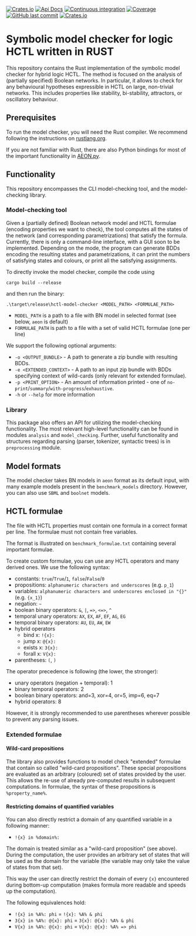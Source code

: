 [![Crates.io](https://img.shields.io/crates/v/biodivine-hctl-model-checker?style=flat-square)](https://crates.io/crates/biodivine-hctl-model-checker)
[![Api Docs](https://img.shields.io/badge/docs-api-yellowgreen?style=flat-square)](https://docs.rs/biodivine-hctl-model-checker/)
[![Continuous integration](https://img.shields.io/github/actions/workflow/status/sybila/biodivine-hctl-model-checker/build.yml?branch=master&style=flat-square)](https://github.com/sybila/biodivine-hctl-model-checker/actions?query=workflow%3Abuild)
[![Coverage](https://img.shields.io/codecov/c/github/sybila/biodivine-hctl-model-checker?style=flat-square)](https://app.codecov.io/gh/sybila/biodivine-hctl-model-checker)
[![GitHub last commit](https://img.shields.io/github/last-commit/sybila/biodivine-hctl-model-checker?style=flat-square)](https://github.com/sybila/biodivine-hctl-model-checker/commits/master)
[![Crates.io](https://img.shields.io/crates/l/biodivine-hctl-model-checker?style=flat-square)](https://github.com/sybila/biodivine-hctl-model-checker/blob/master/LICENSE)


# Symbolic model checker for logic HCTL written in RUST

This repository contains the Rust implementation of the symbolic model checker for hybrid logic HCTL.
The method is focused on the analysis of (partially specified) Boolean networks.
In particular, it allows to check for any behavioural hypotheses expressible in HCTL on large, non-trivial networks.
This includes properties like stability, bi-stability, attractors, or oscillatory behaviour.

## Prerequisites

To run the model checker, you will need the Rust compiler.
We recommend following the instructions on [rustlang.org](https://www.rust-lang.org/learn/get-started).

If you are not familiar with Rust, there are also Python bindings for most of the important functionality in [AEON.py](https://github.com/sybila/biodivine-aeon-py).

## Functionality

This repository encompasses the CLI model-checking tool, and the model-checking library.

### Model-checking tool

Given a (partially defined) Boolean network model and HCTL formulae (encoding properties we want to check), 
the tool computes all the states of the network (and corresponding parametrizations) that satisfy the formula.
Currently, there is only a command-line interface, with a GUI soon to be implemented.
Depending on the mode, the program can generate BDDs encoding the resulting states and parametrizations,
it can print the numbers of satisfying states and colours, or print all the satisfying assignments.

To directly invoke the model checker, compile the code using
```
cargo build --release
```
and then run the binary:
```
.\target\release\hctl-model-checker <MODEL_PATH> <FORMULAE_PATH>
```
- `MODEL_PATH` is a path to a file with BN model in selected format (see below, `aeon` is default)
- `FORMULAE_PATH` is path to a file with a set of valid HCTL formulae (one per line)

We support the following optional arguments:
- `-o <OUTPUT_BUNDLE>` - A path to generate a zip bundle with resulting BDDs.
- `-e <EXTENDED_CONTEXT>` -  A path to an input zip bundle with BDDs specifying context of wild-cards (only relevant for extended formulae).
- `-p <PRINT_OPTION>` - An amount of information printed - one of `no-print`/`summary`/`with-progress`/`exhaustive`.
- `-h` or `--help` for more information

### Library

This package also offers an API for utilizing the model-checking functionality.
The most relevant high-level functionality can be found in modules `analysis` and `model_checking`.
Further, useful functionality and structures regarding parsing (parser, tokenizer, syntactic trees) is in `preprocessing` module.

## Model formats

The model checker takes BN models in `aeon` format as its default input, with many example models present in the `benchmark_models` directory.
However, you can also use `SBML` and `boolnet` models.

## HCTL formulae

The file with HCTL properties must contain one formula in a correct format per line.
The formulae must not contain free variables.

The format is illustrated on ```benchmark_formulae.txt``` containing several important formulae.

To create custom formulae, you can use any HCTL operators and many derived ones.
We use the following syntax:
* constants: `true`/`True`/`1`, `false`/`False`/`0`
* propositions: `alphanumeric characters and underscores` (e.g. `p_1`)
* variables: `alphanumeric characters and underscores enclosed in "{}"` (e.g. `{x_1}`)
* negation: `~`
* boolean binary operators: `&`, `|`, `=>`, `<=>`, `^`
* temporal unary operators: `AX`, `EX`, `AF`, `EF`, `AG`, `EG`
* temporal binary operators: `AU`, `EU`, `AW`, `EW`
* hybrid operators
  * bind x: `!{x}:`
  * jump x: `@{x}:`
  * exists x: `3{x}:`
  * forall x: `V{x}:`
* parentheses: `(`, `)`

The operator precedence is following (the lower, the stronger):
* unary operators (negation + temporal): 1
* binary temporal operators: 2
* boolean binary operators: and=3, xor=4, or=5, imp=6, eq=7
* hybrid operators: 8

However, it is strongly recommended to use parentheses wherever possible to prevent any parsing issues.

### Extended formulae

#### Wild-card propositions

The library also provides functions to model check "extended" formulae that contain so called "wild-card propositions".
These special propositions are evaluated as an arbitrary (coloured) set of states provided by the user.
This allows the re-use of already pre-computed results in subsequent computations.
In formulae, the syntax of these propositions is `%property_name%`.

#### Restricting domains of quantified variables

You can also directly restrict a domain of any quantified variable in a following manner:
* `!{x} in %domain%:`

The domain is treated similar as a "wild-card proposition" (see above).
During the computation, the user provides an arbitrary set of states that will be used as the domain for the variable (the variable may only take the value of states from that set).

This way the user can directly restrict the domain of every `{x}` encountered during bottom-up computation (makes formula more readable and speeds up the computation).

The following equivalences hold:
* `!{x} in %A%: phi` = `!{x}: %A% & phi`
* `3{x} in %A%: @{x}: phi` = `3{x}: @{x}: %A% & phi`
* `V{x} in %A%: @{x}: phi` = `V{x}: @{x}: %A% => phi`
